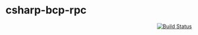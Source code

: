 csharp-bcp-rpc
==============

<div align="right"><a href="https://travis-ci.org/qifun/csharp-bcp-rpc">
<img alt="Build Status" src="https://travis-ci.org/qifun/csharp-bcp-rpc.png?branch=master"/>
</a></div>
